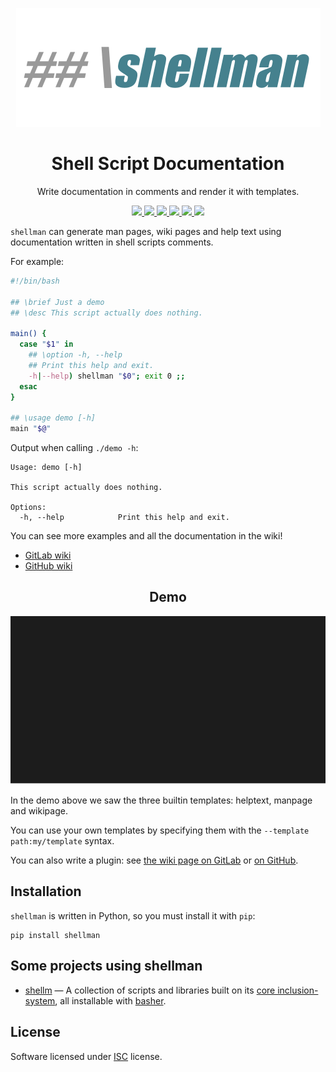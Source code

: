 <p align="center">
  <img src="logo.png">
</p>

<h1 align="center">Shell Script Documentation</h1>

<p align="center">Write documentation in comments and render it with templates.</p>

<!-- start-badges -->
<p align="center">
  <a href="https://travis-ci.org/pawamoy/shellman/">
    <img src="https://travis-ci.org/pawamoy/shellman.svg?branch=master">
  </a>
  <a href="https://www.codacy.com/app/Pawamoy/shellman/dashboard">
    <img src="https://api.codacy.com/project/badge/Grade/85e410da099c46d0bcf3700c563bbc2a">
  </a>
  <a href="https://www.codacy.com/app/pawamoy/shellman/dashboard">
    <img src="https://api.codacy.com/project/badge/Coverage/85e410da099c46d0bcf3700c563bbc2a">
  </a>
  <a href="https://pypi.python.org/pypi/shellman/">
    <img src="https://img.shields.io/pypi/v/shellman.svg?style=flat">
  </a>
  <a href="https://pypi.python.org/pypi/shellman/">
    <img src="https://img.shields.io/pypi/wheel/shellman.svg?style=flat">
  </a>
  <a href="https://gitter.im/pawamoy/shellman">
    <img src="https://badges.gitter.im/pawamoy/shellman.svg">
  </a>
</p>
<!-- end-badges -->

`shellman` can generate man pages, wiki pages and help text
using documentation written in shell scripts comments.

For example:

```bash
#!/bin/bash

## \brief Just a demo
## \desc This script actually does nothing.

main() {
  case "$1" in
    ## \option -h, --help
    ## Print this help and exit.
    -h|--help) shellman "$0"; exit 0 ;;
  esac
}

## \usage demo [-h]
main "$@"
```

Output when calling ``./demo -h``:

```
Usage: demo [-h]

This script actually does nothing.

Options:
  -h, --help            Print this help and exit.
```

You can see more examples and all the documentation in the wiki!

- [GitLab wiki](https://gitlab.com/pawamoy/shellman/wikis)
- [GitHub wiki](https://github.com/pawamoy/shellman/wiki)

<h2 align="center">Demo</h2>
<p align="center"><img src="demo.svg"></p>

In the demo above we saw the three builtin templates:
helptext, manpage and wikipage.

You can use your own templates
by specifying them with the ``--template path:my/template`` syntax.

You can also write a plugin: see [the wiki page on GitLab] or [on GitHub].

[the wiki page on GitLab]: https://gitlab.com/pawamoy/shellman/wikis/plugins
[on GitHub]: https://github.com/pawamoy/shellman/wiki/plugins

## Installation
`shellman` is written in Python, so you must install it with `pip`:

    pip install shellman

## Some projects using shellman

- [shellm](https://github.com/shellm-org) —
  A collection of scripts and libraries
  built on its [core inclusion-system](https://github.com/shellm-org/core),
  all installable with [basher](https://github.com/basherpm/basher).

## License
Software licensed under [ISC] license.

[ISC]: https://www.isc.org/downloads/software-support-policy/isc-license/
